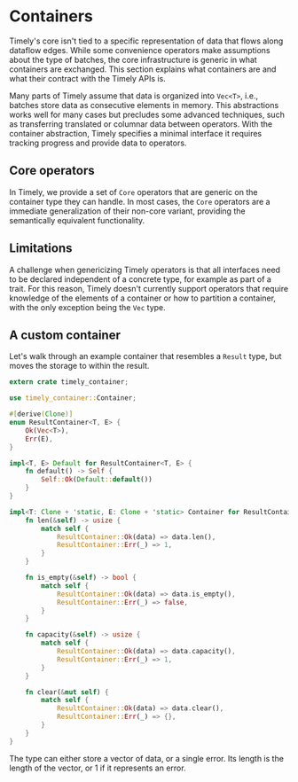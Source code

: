 # Containers

Timely's core isn't tied to a specific representation of data that flows along dataflow edges.
While some convenience operators make assumptions about the type of batches, the core infrastructure is generic in what containers are exchanged.
This section explains what containers are and what their contract with the Timely APIs is.

Many parts of Timely assume that data is organized into `Vec<T>`, i.e., batches store data as consecutive elements in memory.
This abstractions works well for many cases but precludes some advanced techniques, such as transferring translated or columnar data between operators.
With the container abstraction, Timely specifies a minimal interface it requires tracking progress and provide data to operators.

## Core operators

In Timely, we provide a set of `Core` operators that are generic on the container type they can handle.
In most cases, the `Core` operators are a immediate generalization of their non-core variant, providing the semantically equivalent functionality.

## Limitations

A challenge when genericizing Timely operators is that all interfaces need to be declared independent of a concrete type, for example as part of a trait.
For this reason, Timely doesn't currently support operators that require knowledge of the elements of a container or how to partition a container, with the only exception being the `Vec` type.

## A custom container

Let's walk through an example container that resembles a `Result` type, but moves the storage to within the result.

```rust
extern crate timely_container;

use timely_container::Container;

#[derive(Clone)]
enum ResultContainer<T, E> {
    Ok(Vec<T>),
    Err(E),
}

impl<T, E> Default for ResultContainer<T, E> {
    fn default() -> Self {
        Self::Ok(Default::default())
    }
}

impl<T: Clone + 'static, E: Clone + 'static> Container for ResultContainer<T, E> {
    fn len(&self) -> usize {
        match self {
            ResultContainer::Ok(data) => data.len(),
            ResultContainer::Err(_) => 1,
        }
    }

    fn is_empty(&self) -> bool {
        match self {
            ResultContainer::Ok(data) => data.is_empty(),
            ResultContainer::Err(_) => false,
        }
    }

    fn capacity(&self) -> usize {
        match self {
            ResultContainer::Ok(data) => data.capacity(),
            ResultContainer::Err(_) => 1,
        }
    }

    fn clear(&mut self) {
        match self {
            ResultContainer::Ok(data) => data.clear(),
            ResultContainer::Err(_) => {},
        }
    }
}
```

The type can either store a vector of data, or a single error.
Its length is the length of the vector, or 1 if it represents an error.
